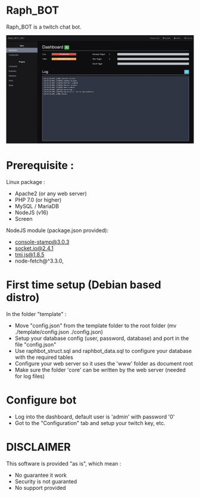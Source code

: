 # Raph_BOT

Raph_BOT is a twitch chat bot.

![Raph_BOT](./screenshot.png)

# Prerequisite : 

Linux package :
- Apache2 (or any web server)
- PHP 7.0 (or higher)
- MySQL / MariaDB
- NodeJS (v16)
- Screen

NodeJS module (package.json provided): 
- console-stamp@3.0.3
- socket.io@2.4.1
- tmi.js@1.8.5
- node-fetch@^3.3.0,

# First time setup (Debian based distro)

In the folder "template" :
- Move "config.json" from the template folder to the root folder (mv ./template/config.json ./config.json)
- Setup your database config (user, password, database) and port in the file "config.json"
- Use raphbot_struct.sql and raphbot_data.sql to configure your database with the required tables
- Configure your web server so it uses the 'www' folder as document root
- Make sure the folder 'core' can be written by the web server (needed for log files)

# Configure bot
- Log into the dashboard, default user is 'admin' with password '0'
- Got to the "Configuration" tab and setup your twitch key, etc.

# DISCLAIMER

This software is provided "as is", which mean :
- No guarantee it work
- Security is not guaranted
- No support provided
